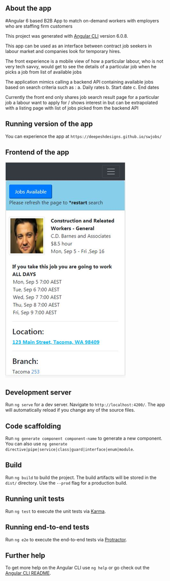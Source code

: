 ## About the app
#Angular 6 based B2B App to match on-demand workers with employers who are staffing firm customers 

This project was generated with [Angular CLI](https://github.com/angular/angular-cli) version 6.0.8.

This app can be used as an interface between contract job seekers in labour market and companies look for temporary hires. 

The front experience is a mobile view of how a particular labour, who is not very tech savvy, would get to see the details of a particular job when he picks a job from list of available jobs

The application mimics calling a backend API containing available jobs based on search criteria such as :
a. Daily rates
b. Start date
c. End dates

Currently the front end only shares job search result page for a particular job a labour want to apply for / shows interest in but can be extrapolated with a listing page with list of jobs picked from the backend API

## Running version of the app
You can experience the app at `https://deepeshdesigns.github.io/swjobs/`

## Frontend of the app
![Screenshot](Frontend.JPG)


## Development server

Run `ng serve` for a dev server. Navigate to `http://localhost:4200/`. The app will automatically reload if you change any of the source files.

## Code scaffolding

Run `ng generate component component-name` to generate a new component. You can also use `ng generate directive|pipe|service|class|guard|interface|enum|module`.

## Build

Run `ng build` to build the project. The build artifacts will be stored in the `dist/` directory. Use the `--prod` flag for a production build.

## Running unit tests

Run `ng test` to execute the unit tests via [Karma](https://karma-runner.github.io).

## Running end-to-end tests

Run `ng e2e` to execute the end-to-end tests via [Protractor](http://www.protractortest.org/).

## Further help

To get more help on the Angular CLI use `ng help` or go check out the [Angular CLI README](https://github.com/angular/angular-cli/blob/master/README.md).
